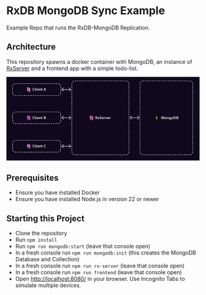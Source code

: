 # RxDB MongoDB Sync Example

Example Repo that runs the RxDB-MongoDB Replication.

## Architecture

This repository spawns a docker container with MongoDB, an instance of [RxServer](https://rxdb.info/rx-server.html) and a frontend app with a simple todo-list.

![MongoDB RxServer Sync](./files/archi.png "MongoDB RxServer Sync")

## Prerequisites

- Ensure you have installed Docker
- Ensure you have installed Node.js in version 22 or newer



## Starting this Project

- Clone the repository
- Run `npm install`
- Run `npm run mongodb:start` (leave that console open)
- In a fresh console run `npm run mongodb:init` (this creates the MongoDB Database and Collection)
- In a fresh console run `npm run rx-server` (leave that console open)
- In a fresh console run `npm run frontend` (leave that console open)
- Open [http://localhost:8080/](http://localhost:8080/) in your browser. Use Incognito Tabs to simulate multiple devices.
